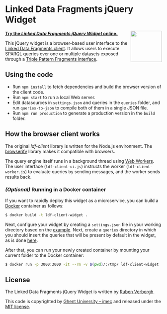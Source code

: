 # Linked Data Fragments jQuery Widget

**[Try the _Linked Data Fragments jQuery Widget_ online.](http://client.linkeddatafragments.org/)**
[<img src="http://linkeddatafragments.org/images/logo.svg" width="100" align="right" alt="" />](http://linkeddatafragments.org/)

This jQuery widget is a browser-based user interface to the [Linked Data Fragments client](https://github.com/LinkedDataFragments/Client).
It allows users to execute SPARQL queries over one or multiple datasets exposed through a [Triple Pattern Fragments interface](http://www.hydra-cg.com/spec/latest/triple-pattern-fragments/).

## Using the code
- Run `npm install` to fetch dependencies and build the browser version of the client code.
- Run `npm start` to run a local Web server.
- Edit datasources in `settings.json` and queries in the `queries` folder, and run `queries-to-json` to compile both of them in a single JSON file.
- Run `npm run production` to generate a production version in the `build` folder.

## How the browser client works
The original _ldf-client_ library is written for the Node.js environment.
The [browserify](http://browserify.org/) library makes it compatible with browsers.

The query engine itself runs in a background thread
using [Web Workers](https://developer.mozilla.org/en-US/docs/Web/API/Web_Workers_API/Using_web_workers).
The user interface (`ldf-client-ui.js`)
instructs the worker (`ldf-client-worker.js`) to evaluate queries
by sending messages,
and the worker sends results back.

### _(Optional)_ Running in a Docker container

If you want to rapidly deploy this widget as a microservice, you can build a [Docker](https://www.docker.com/) container as follows:

```bash
$ docker build -t ldf-client-widget .
```

Next, configure your widget by creating a `settings.json` file in your working directory based on the [example](https://github.com/LinkedDataFragments/jQuery-Widget.js/blob/master/settings.json).
Next, create a `queries` directory in which you should insert the queries that will be present by default in the widget, as is done [here](https://github.com/LinkedDataFragments/jQuery-Widget.js/tree/master/queries).

After that, you can run your newly created container by mounting your current folder to the Docker container:
```bash
$ docker run -p 3000:3000 -it --rm -v $(pwd)/:/tmp/ ldf-client-widget
```

## License
The Linked Data Fragments jQuery Widget is written by [Ruben Verborgh](https://ruben.verborgh.org/).

This code is copyrighted by [Ghent University – imec](http://idlab.ugent.be/)
and released under the [MIT license](http://opensource.org/licenses/MIT).
